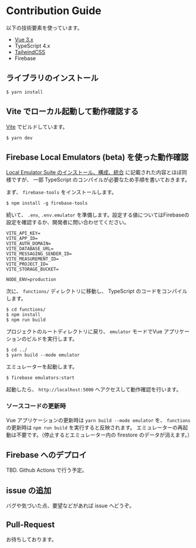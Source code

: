 # Contribution Guide

以下の技術要素を使っています。

- [Vue 3.x](https://github.com/vuejs/vue-next)
- TypeScript 4.x
- [TailwindCSS](https://tailwindcss.com/)
- Firebase

## ライブラリのインストール

```
$ yarn install
```

## Vite でローカル起動して動作確認する

[Vite](https://github.com/vitejs/vite) でビルドしています。

```
$ yarn dev
```

## Firebase Local Emulators (beta) を使った動作確認

[Local Emulator Suite のインストール、構成、統合](https://firebase.google.com/docs/emulator-suite/install_and_configure?hl=ja) に記載された内容とほぼ同様ですが、
一部 TypeScript のコンパイルが必要なため手順を書いておきます。

まず、 `firebase-tools` をインストールします。

```
$ npm install -g firebase-tools
```

続いて、 `.env`, `.env.emulator` を準備します。設定する値についてはFirebaseの設定を確認するか、開発者に問い合わせてください。

```.env
VITE_API_KEY=
VITE_APP_ID=
VITE_AUTH_DOMAIN=
VITE_DATABASE_URL=
VITE_MESSAGING_SENDER_ID=
VITE_MEASUREMENT_ID=
VITE_PROJECT_ID=
VITE_STORAGE_BUCKET=
```

```.env.emulator
NODE_ENV=production
```

次に、 `functions/` ディレクトリに移動し、 TypeScript のコードをコンパイルします。

```
$ cd functions/
$ npm install
$ npm run build
```

プロジェクトのルートディレクトリに戻り、 `emulator` モードでVue アプリケーションのビルドを実行します。

```
$ cd ../
$ yarn build --mode emulator
```

エミュレーターを起動します。

```
$ firebase emulators:start
```

起動したら、 `http://localhost:5000` へアクセスして動作確認を行います。

### ソースコードの更新時

Vue アプリケーションの更新時は `yarn build --mode emulator` を、 `functions` の更新時は `npm run build` を実行すると反映されます。
エミュレーターの再起動は不要です。（停止するとエミュレーター内の firestore のデータが消えます。）

## Firebase へのデプロイ

TBD. Github Actions で行う予定。

## issue の追加

バグや気づいた点、要望などがあれば issue へどうぞ。

## Pull-Request

お待ちしております。
